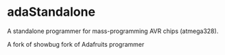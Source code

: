 # adaStandalone

A standalone programmer for mass-programming AVR chips (atmega328).

A fork of showbug fork of Adafruits programmer 
